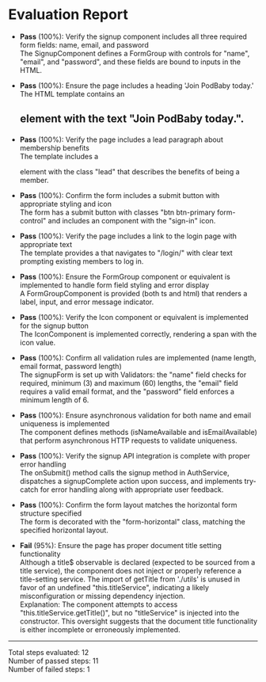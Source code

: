 # Evaluation Report

- **Pass** (100%): Verify the signup component includes all three required form fields: name, email, and password  
  The SignupComponent defines a FormGroup with controls for "name", "email", and "password", and these fields are bound to inputs in the HTML.

- **Pass** (100%): Ensure the page includes a heading 'Join PodBaby today.'  
  The HTML template contains an <h2> element with the text "Join PodBaby today.".

- **Pass** (100%): Verify the page includes a lead paragraph about membership benefits  
  The template includes a <p> element with the class "lead" that describes the benefits of being a member.

- **Pass** (100%): Confirm the form includes a submit button with appropriate styling and icon  
  The form has a submit button with classes "btn btn-primary form-control" and includes an <icon> component with the "sign-in" icon.

- **Pass** (100%): Verify the page includes a link to the login page with appropriate text  
  The template provides a <router-link> that navigates to "/login/" with clear text prompting existing members to log in.

- **Pass** (100%): Ensure the FormGroup component or equivalent is implemented to handle form field styling and error display  
  A FormGroupComponent is provided (both ts and html) that renders a label, input, and error message indicator.

- **Pass** (100%): Verify the Icon component or equivalent is implemented for the signup button  
  The IconComponent is implemented correctly, rendering a span with the icon value.

- **Pass** (100%): Confirm all validation rules are implemented (name length, email format, password length)  
  The signupForm is set up with Validators: the "name" field checks for required, minimum (3) and maximum (60) lengths, the "email" field requires a valid email format, and the "password" field enforces a minimum length of 6.

- **Pass** (100%): Ensure asynchronous validation for both name and email uniqueness is implemented  
  The component defines methods (isNameAvailable and isEmailAvailable) that perform asynchronous HTTP requests to validate uniqueness.

- **Pass** (100%): Verify the signup API integration is complete with proper error handling  
  The onSubmit() method calls the signup method in AuthService, dispatches a signupComplete action upon success, and implements try-catch for error handling along with appropriate user feedback.

- **Pass** (100%): Confirm the form layout matches the horizontal form structure specified  
  The form is decorated with the "form-horizontal" class, matching the specified horizontal layout.

- **Fail** (95%): Ensure the page has proper document title setting functionality  
  Although a title$ observable is declared (expected to be sourced from a title service), the component does not inject or properly reference a title-setting service. The import of getTitle from './utils' is unused in favor of an undefined "this.titleService", indicating a likely misconfiguration or missing dependency injection.  
  Explanation: The component attempts to access "this.titleService.getTitle()", but no "titleService" is injected into the constructor. This oversight suggests that the document title functionality is either incomplete or erroneously implemented.

---

Total steps evaluated: 12  
Number of passed steps: 11  
Number of failed steps: 1